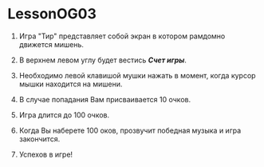 # LessonOG03
1. Игра "Тир" представляет собой экран в котором рамдомно движется мишень. 
 
2. В верхнем левом углу будет вестись ___Счет игры___.

3. Необходимо левой клавишой мушки нажать в момент, когда курсор мышки находится на мишени.

4. В случае попадания Вам присваивается 10 очков.
5. Игра длится до 100 очков.
6. Когда Вы наберете 100 оков, прозвучит победная музыка и игра закончится.
7. Успехов в игре!






 